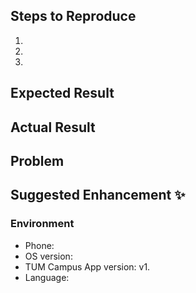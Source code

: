 ## Steps to Reproduce

1.
2.
3.

## Expected Result

## Actual Result

## Problem

## Suggested Enhancement :sparkles:

### Environment
* Phone: 
* OS version: 
* TUM Campus App version: v1.
* Language: 
